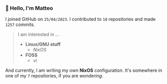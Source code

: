 ### 👋 Hello, I'm Matteo

I joined GitHub on `25/04/2023`.
I contributed to `18` repositories and made `1257` commits.

> I am interested in ...
> 
> - **Linux/GNU stuff**
>     - *NixOS*
> - **FOSS**
>   - *vi*

And currently, I am writing my own **NixOS** configuration. It's somewhere in one of my `7` repositories, if you are *wondering*.
